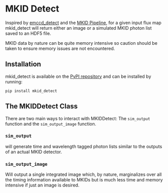 # MKID Detect

Inspired by [emccd_detect](https://github.com/roman-corgi/emccd_detect/tree/master/emccd_detect)
and the [MKID Pipeline](https://github.com/roman-corgi/emccd_detect/tree/master/emccd_detect),
for a given input flux map mkid_detect will return either an image or a simulated MKID photon list 
saved to an HDF5 file.

MKID data by nature can be quite memory intensive so caution should be taken to ensure memory
issues are not encountered.
## Installation

mkid_detect is available on the [PyPI repository](https://pypi.org/project/mkid-detect/) and can be installed by running: 

`pip install mkid_detect`

## The MKIDDetect Class
There are two main ways to interact with MKIDDetect: The `sim_output` function and the `sim_output_image`
function. 

### `sim_output` 
will generate time and wavelength tagged photon lists similar to the outputs of 
an actual MKID detector. 

### `sim_output_image` 
Will output a single integrated image which, by
nature, marginalizes over all the timing information available to MKIDs but is much less time and 
memory intensive if just an image is desired.



## 



